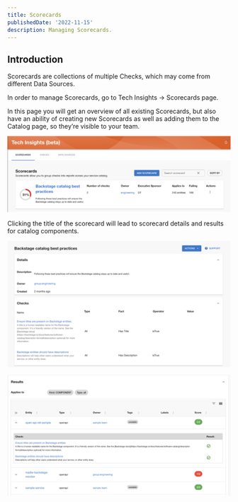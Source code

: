```yaml
---
title: Scorecards
publishedDate: '2022-11-15'
description: Managing Scorecards.
---
```

## Introduction

Scorecards are collections of multiple Checks, which may come from different Data Sources.

In order to manage Scorecards, go to Tech Insights → Scorecards page.

In this page you will get an overview of all existing Scorecards, but also have an ability of creating new Scorecards as well as adding them to the Catalog page, so they’re visible to your team.

![Scorecard overview](./scorecard-overview.png)

Clicking the title of the scorecard will lead to scorecard details and results for catalog components.

![Scorecard details](./scorecard-details.png)

![Scorecard results](./scorecard-result.png)
